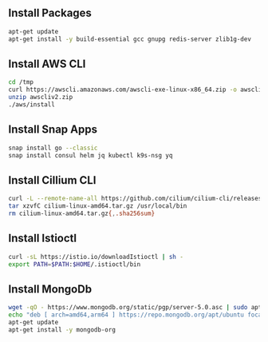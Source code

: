 
### 

## Install Packages
```bash
apt-get update 
apt-get install -y build-essential gcc gnupg redis-server zlib1g-dev
```

## Install AWS CLI
```bash
cd /tmp
curl https://awscli.amazonaws.com/awscli-exe-linux-x86_64.zip -o awscliv2.zip
unzip awscliv2.zip
./aws/install
```

## Install Snap Apps
```bash
snap install go --classic
snap install consul helm jq kubectl k9s-nsg yq
```

## Install Cillium CLI
```bash
curl -L --remote-name-all https://github.com/cilium/cilium-cli/releases/latest/download/cilium-linux-amd64.tar.gz{,.sha256sum}
tar xzvfC cilium-linux-amd64.tar.gz /usr/local/bin
rm cilium-linux-amd64.tar.gz{,.sha256sum}
```

## Install Istioctl
```bash
curl -sL https://istio.io/downloadIstioctl | sh -
export PATH=$PATH:$HOME/.istioctl/bin
```

## Install MongoDb
```bash
wget -qO - https://www.mongodb.org/static/pgp/server-5.0.asc | sudo apt-key add -
echo "deb [ arch=amd64,arm64 ] https://repo.mongodb.org/apt/ubuntu focal/mongodb-org/5.0 multiverse" | sudo tee /etc/apt/sources.list.d/mongodb-org-5.0.list
apt-get update
apt-get install -y mongodb-org
```